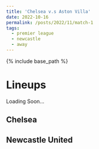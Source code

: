 ```yaml
---
title: 'Chelsea v.s Aston Villa'
date: 2022-10-16
permalink: /posts/2022/11/match-1
tags:
  - premier league
  - newcastle
  - away
---
```


{% include base_path %}
<!-- 
# Final Score
### Chelsea (Sterling) 2 - 1 Leicester City (Barnes) -->

# Lineups 
Loading Soon...
## Chelsea
<!-- <img src="../images/lineups/chelsea_gm4.png" alt="chelsea_lineup_gm4" width=400/> -->

<!-- >                            Mendy    
>   
>               Fofana       Silva     Kouilabaly  
> 
>     James     Loftus-Cheek    Gallagher    Kovacic   Cucurella 
>
>                     Sterling            Pulisic
>
>  -->


## Newcastle United
<!-- <img src="../images/lineups/leicester_gm4.png" alt="leicester_lineup_gm4" width=400/> -->
<!-- 
>                        Fabianski   
>   
>           Coufal   Kehrer   Zouma    Emerson
> 
>                 Rice            Soucek
>
>             Bowen        Paqueta       Fornals
>
>                           Antonio
>  -->



